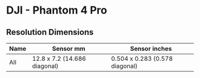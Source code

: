 # DJI - Phantom 4 Pro

## Resolution Dimensions

| Name   | Sensor mm                    | Sensor inches                  |
|--------|------------------------------|--------------------------------|
| All    | 12.8 x 7.2 (14.686 diagonal) | 0.504 x 0.283 (0.578 diagonal) |
